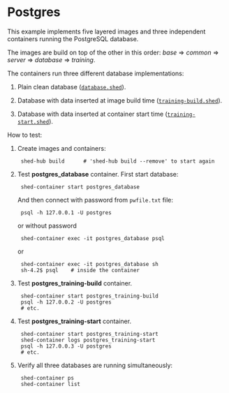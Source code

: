 # Postgres

This example implements five layered images and three independent containers
running the PostgreSQL database.

The images are build on top of the other in this order: 
_base_ &rArr; _common_ &rArr; _server_ &rArr; _database_ &rArr; _training_.

The containers run three different database implementations:

1. Plain clean database ([`database.shed`](database.shed)).

1. Database with data inserted at image build time ([`training-build.shed`](training-build.shed)).

1. Database with data inserted at container start time ([`training-start.shed`](training-start.shed)).

How to test:

1. Create images and containers:

        shed-hub build      # 'shed-hub build --remove' to start again

2. Test **postgres_database** container. First start database:

        shed-container start postgres_database

    And then connect with password from `pwfile.txt` file:

        psql -h 127.0.0.1 -U postgres

    or without password

        shed-container exec -it postgres_database psql

    or

        shed-container exec -it postgres_database sh
        sh-4.2$ psql    # inside the container

3. Test **postgres_training-build** container.

        shed-container start postgres_training-build
        psql -h 127.0.0.2 -U postgres
        # etc.

4. Test **postgres_training-start** container.

        shed-container start postgres_training-start
        shed-container logs postgres_training-start
        psql -h 127.0.0.3 -U postgres
        # etc.

5. Verify all three databases are running simultaneously:

        shed-container ps
        shed-container list
